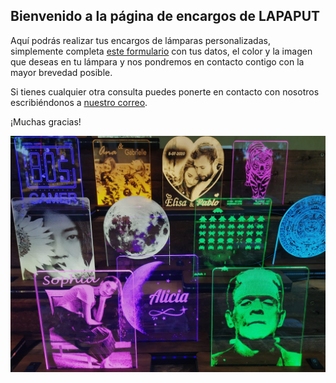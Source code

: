 ## Bienvenido a la página de encargos de LAPAPUT

Aquí podrás realizar tus encargos de lámparas personalizadas, simplemente completa [este formulario](https://forms.gle/t3VxE56MZTY3ukL88) con tus datos, el color y la imagen que deseas en tu lámpara y nos pondremos en contacto contigo con la mayor brevedad posible.

Si tienes cualquier otra consulta puedes ponerte en contacto con nosotros escribiéndonos a [nuestro correo](mailto:lapaputpedidos@gmail.com).

¡Muchas gracias!

![imagen de muestra](/LAMPS1.jpeg)
